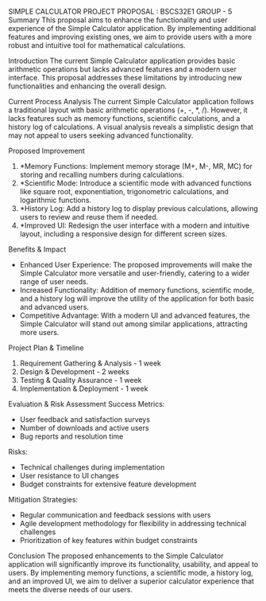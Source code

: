 SIMPLE CALCULATOR PROJECT PROPOSAL : BSCS32E1 GROUP - 5
Summary
This proposal aims to enhance the functionality and user experience of the Simple Calculator application. By implementing additional features and improving existing ones, we aim to provide users with a more robust and intuitive tool for mathematical calculations.


Introduction
The current Simple Calculator application provides basic arithmetic operations but lacks advanced features and a modern user interface. This proposal addresses these limitations by introducing new functionalities and enhancing the overall design.


Current Process Analysis
The current Simple Calculator application follows a traditional layout with basic arithmetic operations (+, -, *, /). However, it lacks features such as memory functions, scientific calculations, and a history log of calculations. A visual analysis reveals a simplistic design that may not appeal to users seeking advanced functionality.


Proposed Improvement
1. *Memory Functions: Implement memory storage (M+, M-, MR, MC) for storing and recalling numbers during calculations.
2. *Scientific Mode: Introduce a scientific mode with advanced functions like square root, exponentiation, trigonometric calculations, and logarithmic functions.
3. *History Log: Add a history log to display previous calculations, allowing users to review and reuse them if needed.
4. *Improved UI: Redesign the user interface with a modern and intuitive layout, including a responsive design for different screen sizes.

Benefits & Impact
- Enhanced User Experience: The proposed improvements will make the Simple Calculator more versatile and user-friendly, catering to a wider range of user needs.
- Increased Functionality: Addition of memory functions, scientific mode, and a history log will improve the utility of the application for both basic and advanced users.
- Competitive Advantage: With a modern UI and advanced features, the Simple Calculator will stand out among similar applications, attracting more users.
  

Project Plan & Timeline
1. Requirement Gathering & Analysis - 1 week
2. Design & Development - 2 weeks
3. Testing & Quality Assurance - 1 week
4. Implementation & Deployment - 1 week


Evaluation & Risk Assessment
Success Metrics:
- User feedback and satisfaction surveys
- Number of downloads and active users
- Bug reports and resolution time

Risks:
- Technical challenges during implementation
- User resistance to UI changes
- Budget constraints for extensive feature development




Mitigation Strategies:
- Regular communication and feedback sessions with users
- Agile development methodology for flexibility in addressing technical challenges
- Prioritization of key features within budget constraints


Conclusion
The proposed enhancements to the Simple Calculator application will significantly improve its functionality, usability, and appeal to users. By implementing memory functions, a scientific mode, a history log, and an improved UI, we aim to deliver a superior calculator experience that meets the diverse needs of our users.
